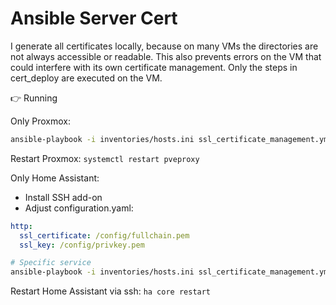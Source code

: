 # Ansible Server Cert

I generate all certificates locally, because on many VMs the directories are not always accessible or readable. This also prevents errors on the VM that could interfere with its own certificate management. Only the steps in cert_deploy are executed on the VM.

👉 Running

Only Proxmox:

```bash
ansible-playbook -i inventories/hosts.ini ssl_certificate_management.yml --limit proxmox
```

Restart Proxmox: `systemctl restart pveproxy`

Only Home Assistant:

- Install SSH add-on
- Adjust configuration.yaml:

```yaml
http:
  ssl_certificate: /config/fullchain.pem
  ssl_key: /config/privkey.pem
```

```bash
# Specific service
ansible-playbook -i inventories/hosts.ini ssl_certificate_management.yml --limit home_assistant
```

Restart Home Assistant via ssh: `ha core restart`
